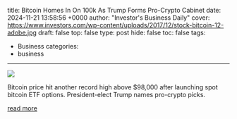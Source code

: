 title: Bitcoin Homes In On 100k As Trump Forms Pro-Crypto Cabinet
date: 2024-11-21 13:58:56 +0000
author: "Investor's Business Daily"
cover: https://www.investors.com/wp-content/uploads/2017/12/stock-bitcoin-12-adobe.jpg
draft: false
top: false
type: post
hide: false
toc: false
tags:
  - Business
categories:
  - business
---

![](https://www.investors.com/wp-content/uploads/2017/12/stock-bitcoin-12-adobe.jpg)

Bitcoin price hit another record high above $98,000 after launching spot bitcoin ETF options. President-elect Trump names pro-crypto picks.

[read more](https://www.investors.com/news/bitcoin-price-98000-record-trump-crypto-cabinet-bitcoin-options/)
